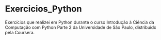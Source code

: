 # Exercicios_Python
 Exercícios que realizei em Python durante o curso Introdução à Ciência da Computação com Python Parte 2 da
Universidade de São Paulo, distribuido pela Coursera.

